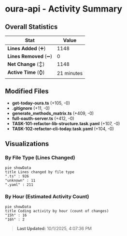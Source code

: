 # oura-api - Activity Summary 

## Overall Statistics

| Stat                   | Value                                                             |
| ---------------------- | ----------------------------------------------------------------- |
| **Lines Added** (➕)   | 1148                                          |
| **Lines Removed** (➖) | 0                                        |
| **Net Change** (↕)    | 1148                |
| **Active Time** (⌚)   | 21 minutes |


## Modified Files
- **get-today-oura.ts** (+105, -0)
- **.gitignore** (+11, -0)
- **generate_methods_matrix.ts** (+409, -0)
- **full-oauth-server.ts** (+412, -0)
- **TASK-101-refactor-lib-structure.task.yaml** (+107, -0)
- **TASK-102-refactor-cli-today.task.yaml** (+104, -0)

## Visualizations

### By File Type (Lines Changed)

```mermaid
pie showData
title Lines changed by file type
".ts" : 926
"unknown" : 11
".yaml" : 211
```

### By Hour (Estimated Activity Count)

```mermaid
pie showData
title Coding activity by hour (count of changes)
"15h" : 16
"16h" : 2
```


> **Last Updated:** 10/1/2025, 4:07:36 PM
